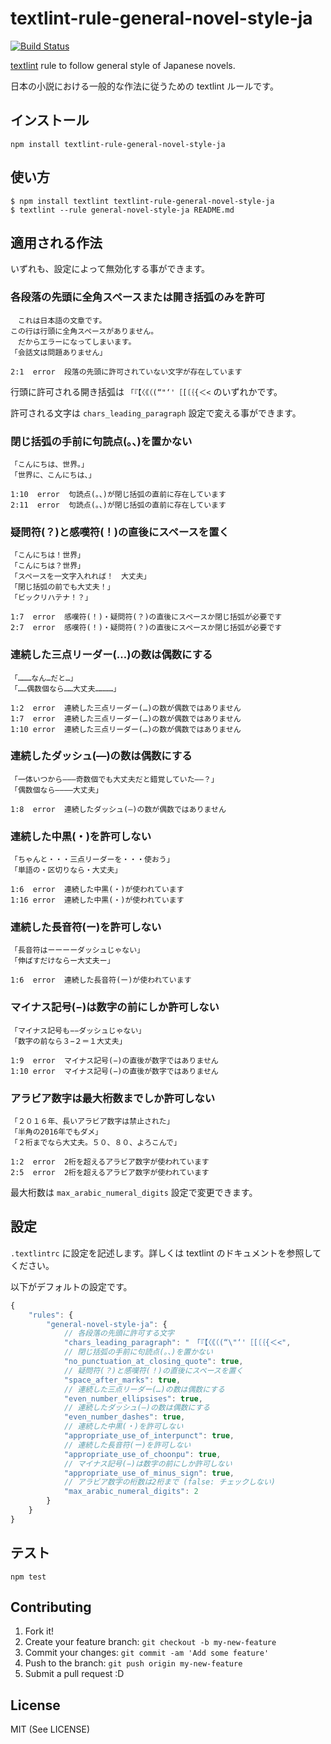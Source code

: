 # textlint-rule-general-novel-style-ja

[![Build Status](https://travis-ci.org/io-monad/textlint-rule-general-novel-style-ja.svg?branch=master)](https://travis-ci.org/io-monad/textlint-rule-general-novel-style-ja)

[textlint](https://github.com/textlint/textlint) rule to follow general style of Japanese novels.

日本の小説における一般的な作法に従うための textlint ルールです。

## インストール

    npm install textlint-rule-general-novel-style-ja

## 使い方

    $ npm install textlint textlint-rule-general-novel-style-ja
    $ textlint --rule general-novel-style-ja README.md

## 適用される作法

いずれも、設定によって無効化する事ができます。

### 各段落の先頭に全角スペースまたは開き括弧のみを許可

```
　これは日本語の文章です。
この行は行頭に全角スペースがありません。
　だからエラーになってしまいます。
「会話文は問題ありません」
```

```
2:1  error  段落の先頭に許可されていない文字が存在しています
```

行頭に許可される開き括弧は `「『【〈《（(“"‘'［[〔｛{＜<` のいずれかです。

許可される文字は `chars_leading_paragraph` 設定で変える事ができます。

### 閉じ括弧の手前に句読点(。、)を置かない

```
「こんにちは、世界。」
「世界に、こんにちは、」
```

```
1:10  error  句読点(。、)が閉じ括弧の直前に存在しています
2:11  error  句読点(。、)が閉じ括弧の直前に存在しています
```

### 疑問符(？)と感嘆符(！)の直後にスペースを置く

```
「こんにちは！世界」
「こんにちは？世界」
「スペースを一文字入れれば！　大丈夫」
「閉じ括弧の前でも大丈夫！」
「ビックリハテナ！？」
```

```
1:7  error  感嘆符(！)・疑問符(？)の直後にスペースか閉じ括弧が必要です
2:7  error  感嘆符(！)・疑問符(？)の直後にスペースか閉じ括弧が必要です
```

### 連続した三点リーダー(…)の数は偶数にする

```
「………なん…だと…」
「……偶数個なら……大丈夫…………」
```

```
1:2  error  連続した三点リーダー(…)の数が偶数ではありません
1:7  error  連続した三点リーダー(…)の数が偶数ではありません
1:10 error  連続した三点リーダー(…)の数が偶数ではありません
```

### 連続したダッシュ(―)の数は偶数にする

```
「一体いつから―――奇数個でも大丈夫だと錯覚していた――？」
「偶数個なら――――大丈夫」
```

```
1:8  error  連続したダッシュ(―)の数が偶数ではありません
```

### 連続した中黒(・)を許可しない

```
「ちゃんと・・・三点リーダーを・・・使おう」
「単語の・区切りなら・大丈夫」
```

```
1:6  error  連続した中黒(・)が使われています
1:16 error  連続した中黒(・)が使われています
```

### 連続した長音符(ー)を許可しない

```
「長音符はーーーーダッシュじゃない」
「伸ばすだけならー大丈夫ー」
```

```
1:6  error  連続した長音符(ー)が使われています
```

### マイナス記号(−)は数字の前にしか許可しない

```
「マイナス記号も−−ダッシュじゃない」
「数字の前なら３−２＝１大丈夫」
```

```
1:9  error  マイナス記号(−)の直後が数字ではありません
1:10 error  マイナス記号(−)の直後が数字ではありません
```

### アラビア数字は最大桁数までしか許可しない

```
「２０１６年、長いアラビア数字は禁止された」
「半角の2016年でもダメ」
「２桁までなら大丈夫。５０、８０、よろこんで」
```

```
1:2  error  2桁を超えるアラビア数字が使われています
2:5  error  2桁を超えるアラビア数字が使われています
```

最大桁数は `max_arabic_numeral_digits` 設定で変更できます。

## 設定

`.textlintrc` に設定を記述します。詳しくは textlint のドキュメントを参照してください。

以下がデフォルトの設定です。

```js
{
    "rules": {
        "general-novel-style-ja": {
            // 各段落の先頭に許可する文字
            "chars_leading_paragraph": "　「『【〈《（(“\"‘'［[〔｛{＜<",
            // 閉じ括弧の手前に句読点(。、)を置かない
            "no_punctuation_at_closing_quote": true,
            // 疑問符(？)と感嘆符(！)の直後にスペースを置く
            "space_after_marks": true,
            // 連続した三点リーダー(…)の数は偶数にする
            "even_number_ellipsises": true,
            // 連続したダッシュ(―)の数は偶数にする
            "even_number_dashes": true,
            // 連続した中黒(・)を許可しない
            "appropriate_use_of_interpunct": true,
            // 連続した長音符(ー)を許可しない
            "appropriate_use_of_choonpu": true,
            // マイナス記号(−)は数字の前にしか許可しない
            "appropriate_use_of_minus_sign": true,
            // アラビア数字の桁数は2桁まで (false: チェックしない)
            "max_arabic_numeral_digits": 2
        }
    }
}
```

## テスト

    npm test

## Contributing

1. Fork it!
2. Create your feature branch: `git checkout -b my-new-feature`
3. Commit your changes: `git commit -am 'Add some feature'`
4. Push to the branch: `git push origin my-new-feature`
5. Submit a pull request :D

## License

MIT (See LICENSE)

